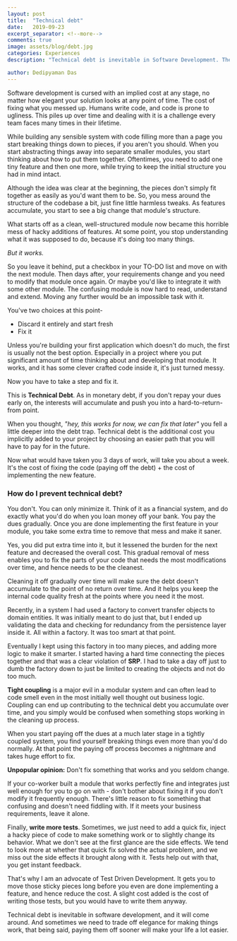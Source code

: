 ```yaml
---
layout: post
title:  "Technical debt"
date:   2019-09-23
excerpt_separator: <!--more-->
comments: true
image: assets/blog/debt.jpg
categories: Experiences
description: "Technical debt is inevitable in Software Development. The debt piles up over time to send you into a non-scalable hell of code smell. How do we minimize them?"

author: Dedipyaman Das
---
```


Software development is cursed with an implied cost at any stage, no matter how elegant your solution looks at any point of time. The cost of fixing what you messed up. Humans write code, and code is prone to ugliness. This piles up over time and dealing with it is a challenge every team faces many times in their lifetime.
<!--more-->

While building any sensible system with code filling more than a page you start breaking things down to pieces, if you aren't you should. When you start abstracting things away into separate smaller modules, you start thinking about how to put them together. Oftentimes, you need to add one tiny feature and then one more, while trying to keep the initial structure you had in mind intact.

Although the idea was clear at the beginning, the pieces don't simply fit together as easily as you'd want them to be. So, you mess around the structure of the codebase a bit, just fine little harmless tweaks. As features accumulate, you start to see a big change that module's structure.

What starts off as a clean, well-structured module now became this horrible mess of hacky additions of features. At some point, you stop understanding what it was supposed to do, because it's doing too many things.

_But it works._

So you leave it behind, put a checkbox in your TO-DO list and move on with the next module. Then days after, your requirements change and you need to modify that module once again. Or maybe you'd like to integrate it with some other module. The confusing module is now hard to read, understand and extend. Moving any further would be an impossible task with it.

You've two choices at this point- 
- Discard it entirely and start fresh
- Fix it

Unless you're building your first application which doesn't do much, the first is usually not the best option. Especially in a project where you put significant amount of time thinking about and developing that module. It works, and it has some clever crafted code inside it, it's just turned messy.

Now you have to take a step and fix it.

This is **Technical Debt**. As in monetary debt, if you don't repay your dues early on, the interests will accumulate and push you into a hard-to-return-from point.

When you thought, _"hey, this works for now, we can fix that later"_ you fell a little deeper into the debt trap. Technical debt is the additional cost you implicitly added to your project by choosing an easier path that you will have to pay for in the future.

Now what would have taken you 3 days of work, will take you about a week. It's the cost of fixing the code (paying off the debt) + the cost of implementing the new feature.

### How do I prevent technical debt?

You don't. You can only minimize it. Think of it as a financial system, and do exactly what you'd do when you loan money off your bank. You pay the dues gradually. Once you are done implementing the first feature in your module, you take some extra time to remove that mess and make it saner.

Yes, you did put extra time into it, but it lessened the burden for the next feature and decreased the overall cost. This gradual removal of mess enables you to fix the parts of your code that needs the most modifications over time, and hence needs to be the cleanest.

Cleaning it off gradually over time will make sure the debt doesn't accumulate to the point of no return over time. And it helps you keep the internal code quality fresh at the points where you need it the most.

Recently, in a system I had used a factory to convert transfer objects to domain entities. It was initially meant to do just that, but I ended up validating the data and checking for redundancy from the persistence layer inside it. All within a factory. It was too smart at that point.

Eventually I kept using this factory in too many pieces, and adding more logic to make it smarter. I started having a hard time connecting the pieces together and that was a clear violation of **SRP**. I had to take a day off just to dumb the factory down to just be limited to creating the objects and not do too much.

**Tight coupling** is a major evil in a modular system and can often lead to code smell even in the most initially well thought out business logic. Coupling can end up contributing to the technical debt you accumulate over time, and you simply would be confused when something stops working in the cleaning up process.

When you start paying off the dues at a much later stage in a tightly coupled system, you find yourself breaking things even more than you'd do normally. At that point the paying off process becomes a nightmare and takes huge effort to fix.

**Unpopular opinion:** Don't fix something that works and you seldom change.

If your co-worker built a module that works perfectly fine and integrates just well enough for you to go on with - don't bother about fixing it if you don't modify it frequently enough. There's little reason to fix something that confusing and doesn't need fiddling with. If it meets your business requirements, leave it alone.

Finally, **write more tests**. Sometimes, we just need to add a quick fix, inject a hacky piece of code to make something work or to slightly change its behavior. What we don't see at the first glance are the side effects. We tend to look more at whether that quick fix solved the actual problem, and we miss out the side effects it brought along with it. Tests help out with that, you get instant feedback.

That's why I am an advocate of Test Driven Development. It gets you to move those sticky pieces long before you even are done implementing a feature, and hence reduce the cost. A slight cost added is the cost of writing those tests, but you would have to write them anyway.

Technical debt is inevitable in software development, and it will come around. And sometimes we need to trade off elegance for making things work, that being said, paying them off sooner will make your life a lot easier.